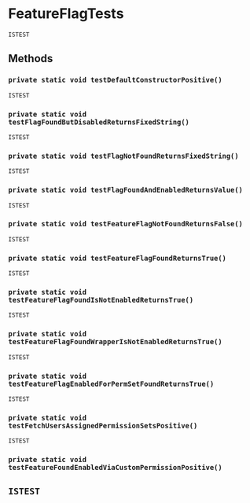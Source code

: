 # FeatureFlagTests

`ISTEST`

## Methods

### `private static void testDefaultConstructorPositive()`

`ISTEST`

### `private static void testFlagFoundButDisabledReturnsFixedString()`

`ISTEST`

### `private static void testFlagNotFoundReturnsFixedString()`

`ISTEST`

### `private static void testFlagFoundAndEnabledReturnsValue()`

`ISTEST`

### `private static void testFeatureFlagNotFoundReturnsFalse()`

`ISTEST`

### `private static void testFeatureFlagFoundReturnsTrue()`

`ISTEST`

### `private static void testFeatureFlagFoundIsNotEnabledReturnsTrue()`

`ISTEST`

### `private static void testFeatureFlagFoundWrapperIsNotEnabledReturnsTrue()`

`ISTEST`

### `private static void testFeatureFlagEnabledForPermSetFoundReturnsTrue()`

`ISTEST`

### `private static void testFetchUsersAssignedPermissionSetsPositive()`

`ISTEST`

### `private static void testFeatureFoundEnabledViaCustomPermissionPositive()`

## `ISTEST`
